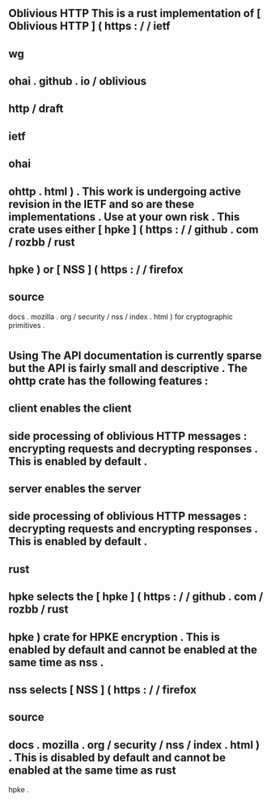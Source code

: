 #
Oblivious
HTTP
This
is
a
rust
implementation
of
[
Oblivious
HTTP
]
(
https
:
/
/
ietf
-
wg
-
ohai
.
github
.
io
/
oblivious
-
http
/
draft
-
ietf
-
ohai
-
ohttp
.
html
)
.
This
work
is
undergoing
active
revision
in
the
IETF
and
so
are
these
implementations
.
Use
at
your
own
risk
.
This
crate
uses
either
[
hpke
]
(
https
:
/
/
github
.
com
/
rozbb
/
rust
-
hpke
)
or
[
NSS
]
(
https
:
/
/
firefox
-
source
-
docs
.
mozilla
.
org
/
security
/
nss
/
index
.
html
)
for
cryptographic
primitives
.
#
#
Using
The
API
documentation
is
currently
sparse
but
the
API
is
fairly
small
and
descriptive
.
The
ohttp
crate
has
the
following
features
:
-
client
enables
the
client
-
side
processing
of
oblivious
HTTP
messages
:
encrypting
requests
and
decrypting
responses
.
This
is
enabled
by
default
.
-
server
enables
the
server
-
side
processing
of
oblivious
HTTP
messages
:
decrypting
requests
and
encrypting
responses
.
This
is
enabled
by
default
.
-
rust
-
hpke
selects
the
[
hpke
]
(
https
:
/
/
github
.
com
/
rozbb
/
rust
-
hpke
)
crate
for
HPKE
encryption
.
This
is
enabled
by
default
and
cannot
be
enabled
at
the
same
time
as
nss
.
-
nss
selects
[
NSS
]
(
https
:
/
/
firefox
-
source
-
docs
.
mozilla
.
org
/
security
/
nss
/
index
.
html
)
.
This
is
disabled
by
default
and
cannot
be
enabled
at
the
same
time
as
rust
-
hpke
.
